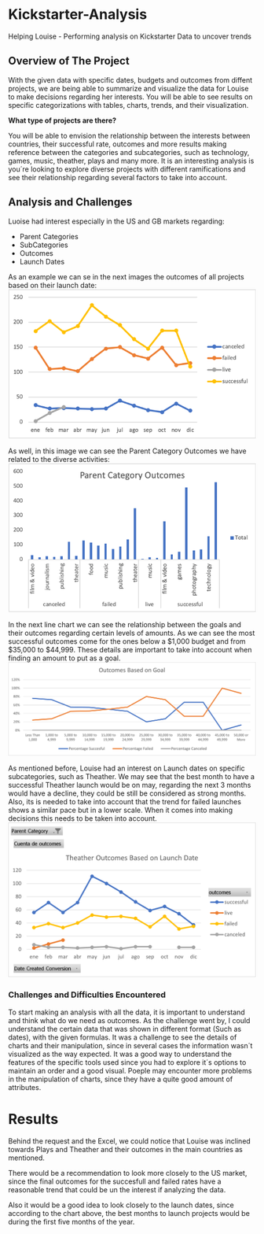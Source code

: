 # Kickstarter-Analysis
Helping Louise - Performing analysis on Kickstarter Data to uncover trends

## Overview of The Project
With the given data with specific dates, budgets and outcomes from diffent projects, we are being able to summarize and visualize the data for Louise to make decisions regarding her interests. You will be able to see results on specific categorizations with tables, charts, trends, and their visualization. 

**What type of projects are there?** 

You will be able to envision the relationship between the interests between countries, their successful rate, outcomes and more results making reference between the categories and subcategories, such as technology, games, music, theather, plays and many more. It is an interesting analysis is you´re looking to explore diverse projects with different ramifications and see their relationship regarding several factors to take into account. 

## Analysis and Challenges

Luoise had interest especially in the US and GB markets regarding:
- Parent Categories
- SubCategories 
- Outcomes
- Launch Dates

As an example we can se in the next images the outcomes of all projects based on their launch date:
![](https://github.com/JoseLuisMontemayor/Kickstarter-Analysis/blob/main/Outcomes%20Based%20on%20Launch%20Date.png)

As well, in this image we can see the Parent Category Outcomes we have related to the diverse activities:
![](https://github.com/JoseLuisMontemayor/Kickstarter-Analysis/blob/main/Parent%20Category%20Outcomes.png)

In the next line chart we can see the relationship between the goals and their outcomes regarding certain levels of amounts. As we can see the most successful outcomes come for the ones below a $1,000 budget and from $35,000 to $44,999. These details are important to take into account when finding an amount to put as a goal. 
![](https://github.com/JoseLuisMontemayor/Kickstarter-Analysis/blob/main/Outcomes_vs_Goals.png)

As mentioned before, Louise had an interest on Launch dates on specific subcategories, such as Theather. We may see that the best month to have a successful Theather launch would be on may, regarding the next 3 months would have a decline, they could be still be considered as strong months. Also, its is needed to take into account that the trend for failed launches shows a similar pace but in a lower scale. When it comes into making decisions this needs to be taken into account. 
![](https://github.com/JoseLuisMontemayor/Kickstarter-Analysis/blob/main/Theather_Outcomes_vs_Launch.png)

### Challenges and Difficulties Encountered
To start making an analysis with all the data, it is important to understand and think what do we need as outcomes. As the challenge went by, I could understand the certain data that was shown in different format (Such as dates), with the given formulas. It was a challenge to see the details of charts and their manipulation, since in several cases the information wasn´t visualized as the way expected. It was a good way to understand the features of the specific tools used since you had to explore it´s options to maintain an order and a good visual. Poeple may encounter more problems in the manipulation of charts, since they have a quite good amount of attributes. 

# Results
Behind the request and the Excel, we could notice that Louise was inclined towards Plays and Theather and their outcomes in the main countries as mentioned. 

There would be a recommendation to look more closely to the US market, since the final outcomes for the succesfull and failed rates have a reasonable trend that could be un the interest if analyzing the data. 

Also it would be a good idea to look closely to the launch dates, since according to the chart above, the best months to launch projects would be during the first five months of the year. 
